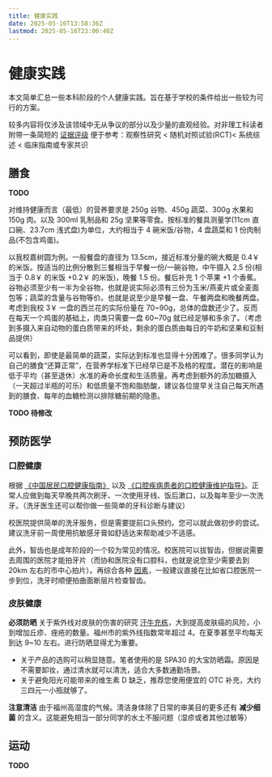 ```yaml
---
title: 健康实践
date: 2025-05-16T13:58:36Z
lastmod: 2025-05-16T23:00:40Z
---
```

# 健康实践

本文简单汇总一些本科阶段的个人健康实践。旨在基于学校的条件给出一些较为可行的方案。

较多内容将仅涉及该领域中无从争议的部分以及少量的直观经验。对非理工科读者附带一条简短的 [证据评级](https://en.wikipedia.org/wiki/Hierarchy_of_evidence) 便于参考：观察性研究 < 随机对照试验(RCT)< 系统综述 < 临床指南或专家共识

## 膳食

**TODO**

对维持健康而言（最低）的营养要求是 250g 谷物、450g 蔬菜、300g 水果和 150g 肉。以及 300ml 乳制品和 25g 坚果等零食。按标准的餐具测量学(11cm 直口碗、23.7cm 浅式盘)为单位，大约相当于 4 碗米饭/谷物，4 盘蔬菜和 1 份肉制品(不包含鸡蛋)。

以我校嘉树圆为例。一般餐盘的直径为 13.5cm，接近标准分量的碗大概是 0.4￥ 的米饭。按适当的比例分散到三餐相当于早餐一份/一碗谷物，中午摄入 2.5 份(相当于 0.8￥ 的米饭 +0.2￥ 的米饭)，晚餐 1.5 份。餐后补充 1 个苹果 +1 个香蕉。谷物必须至少有一半为全谷物，也就是说实际必须有三份为玉米/燕麦片或全麦面包等；蔬菜的含量与谷物等价。也就是说至少是早餐一盘、午餐两盘和晚餐两盘。考虑到我校 3￥ 一盘的西兰花的实际份量在 70~90g，总体的盘数还少了。反而在每天一个鸡蛋的基础上，肉类只需要一盘 60~70g 就已经足够和多余了。（考虑到多摄入来自动物的蛋白质带来的坏处，剩余的蛋白质由每日的牛奶和坚果和豆制品提供）

可以看到，即使是最简单的蔬菜，实际达到标准也显得十分困难了。很多同学认为自己的膳食“还算正常”，在营养学标准下已经早已是不及格的程度。潜在的影响是低于平均（甚至退休）水准的寿命长度和生活质量。再考虑到额外的添加糖摄入（一天超过半瓶的可乐）和低质量不饱和脂肪酸，建议各位提早关注自己每天所遇到的膳食、每年的血糖检测以排除糖前期的隐患。

**TODO 待修改**

## 预防医学

### 口腔健康

根据 [《中国居民口腔健康指南》](https://www.nhc.gov.cn/wjw/jkshfs/200909/058b3e9ade454a3f9f8bfe807ae78aaa.shtml) 以及 [《口腔疾病患者的口腔健康维护指导》](https://www.cndent.com/archives/88269)。正常人应做到每天早晚共两次刷牙、一次使用牙线、饭后漱口，以及每年至少一次洗牙。（洗牙医生还可以帮你做一些简单的牙科诊断与建议）

校医院提供简单的洗牙服务，但是需要提前口头预约。您可以就此做初步的尝试。建议洗牙前一周使用抗敏感牙膏如舒适达来帮助减少不适感。

此外，智齿也是成年阶段的一个较为常见的情况。校医院可以拔智齿，但据说需要去周围的医院才能拍牙片（而协和医院没有口腔科，也就是说您至少需要去到 20km 左右的市中心拍片）。再综合各种 [因素](hospital.md)，一般建议直接在比如省口腔医院一步到位，洗牙时顺便拍曲面断层片检查智齿。

### 皮肤健康

**必须防晒** 关于紫外线对皮肤的伤害的研究 [汗牛充栋](https://www.nmpa.gov.cn/xxgk/kpzhsh/kpzhshhzhp/20190627092801768.html)，大到提高皮肤癌的风险，小到增加丘疹、痤疮的数量。福州市的紫外线指数常年超过 4。在夏季甚至平均每天到达 9~10 左右。进行防晒显得尤为重要。

- 关于产品的选购可以稍显随意。笔者使用的是 SPA30 的大宝防晒霜。原因是不需要卸妆，通过清水就可以清洗，适合大多数通勤场景。
- 关于避免阳光可能带来的维生素 D 缺乏，推荐您使用便宜的 OTC 补充，大约三四元一小瓶就够了。

**注意清洁** 由于福州高湿度的气候。清洁身体除了日常的审美目的更多还有 **减少细菌** 的含义。这能避免相当一部分同学的水土不服问题（湿疹或者其他过敏等）

## 运动

**TODO**

‍
